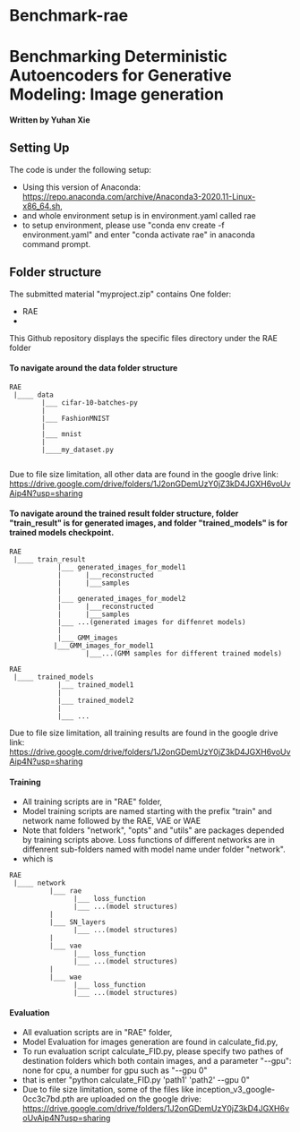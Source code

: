# Benchmark-rae
# Benchmarking Deterministic Autoencoders for Generative Modeling: Image generation

#### Written by Yuhan Xie

## Setting Up
The code is under the following setup:
* Using this version of Anaconda: https://repo.anaconda.com/archive/Anaconda3-2020.11-Linux-x86_64.sh, 
* and whole environment setup is in environment.yaml called rae
* to setup environment, please use "conda env create -f environment.yaml" and enter "conda activate rae" in anaconda command prompt.

## Folder structure
The submitted material "myproject.zip" contains One folder:
* RAE
* 
This Github repository displays the specific files directory under the RAE folder

#### To navigate around the data folder structure
```
RAE
 |____ data
        |___ cifar-10-batches-py
        |
        |___ FashionMNIST     
        |            
        |___ mnist
        |
        |____my_dataset.py
		  

```
Due to file size limitation, all other data are found in the google drive link: https://drive.google.com/drive/folders/1J2onGDemUzY0jZ3kD4JGXH6voUvAip4N?usp=sharing

#### To navigate around the trained result folder structure, folder "train_result" is for generated images, and folder "trained_models" is for trained models checkpoint.
```
RAE
 |____ train_result 
            |___ generated_images_for_model1
            |      |___reconstructed
            |      |___samples
            |
            |___ generated_images_for_model2
            |      |___reconstructed
            |      |___samples
            |___ ...(generated images for diffenret models)
            |   
            |___ GMM_images
		   |___GMM_images_for_model1
                   |___...(GMM samples for different trained models)

```

```
RAE
 |____ trained_models 
            |___ trained_model1
            |
            |___ trained_model2
            |
            |___ ...

```

Due to file size limitation, all training results are found in the google drive link: https://drive.google.com/drive/folders/1J2onGDemUzY0jZ3kD4JGXH6voUvAip4N?usp=sharing

#### Training 
* All training scripts are in "RAE" folder,
* Model training scripts are named starting with the prefix "train" and network name followed by the RAE, VAE or WAE
* Note that folders "network", "opts" and "utils" are packages depended by training scripts above. Loss functions of different networks are in diffenrent sub-folders named with model name under folder "network".
* which is

```
RAE
 |____ network 
          |___ rae
                |___ loss_function
                |___ ...(model structures)
          |
          |___ SN_layers
                |___ ...(model structures)
          |
          |___ vae
                |___ loss_function
                |___ ...(model structures)
          |
          |___ wae
                |___ loss_function
                |___ ...(model structures)

```

####  Evaluation
* All evaluation scripts are in "RAE" folder,
* Model Evaluation for images generation are found in calculate_fid.py,
* To run evaluation script calculate_FID.py, please specify two pathes of destination folders which both contain images, and a parameter "--gpu": none for cpu, a number for gpu such as "--gpu 0"
* that is enter "python calculate_FID.py 'path1' 'path2' --gpu 0"
* Due to file size limitation, some of the files like inception_v3_google-0cc3c7bd.pth are uploaded on the google drive: https://drive.google.com/drive/folders/1J2onGDemUzY0jZ3kD4JGXH6voUvAip4N?usp=sharing

